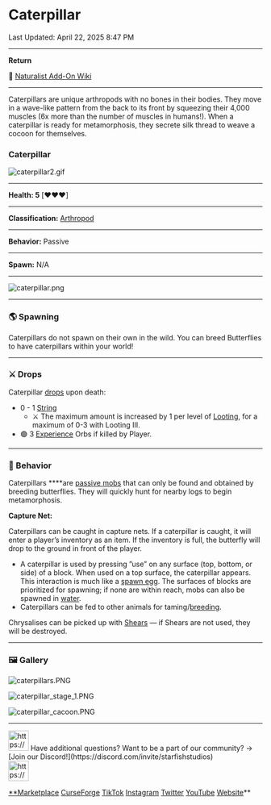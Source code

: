 # Caterpillar

Last Updated: April 22, 2025 8:47 PM

---

**Return**

🐻 [Naturalist Add-On Wiki](https://www.notion.so/1a7a9a61c3f1800c8e32e893d6e7f430?pvs=21)

---

Caterpillars are unique arthropods with no bones in their bodies. They move in a wave-like pattern from the back to its front by squeezing their 4,000 muscles (6x more than the number of muscles in humans!). When a caterpillar is ready for metamorphosis, they secrete silk thread to weave a cocoon for themselves.

<aside>

### **Caterpillar**

![caterpillar2.gif](Caterpillar%201dd816019a9f817fb7edf985b31041d8/caterpillar2.gif)

---

**Health: 5** [♥️♥️♥️]

---

**Classification:** [Arthropod](https://minecraft.fandom.com/wiki/Arthropods)

---

**Behavior:** Passive

---

**Spawn:** N/A

---

![caterpillar.png](Caterpillar%201dd816019a9f817fb7edf985b31041d8/caterpillar.png)

</aside>

---

### 🌎 Spawning

Caterpillars do not spawn on their own in the wild. You can breed Butterflies to have caterpillars within your world!

---

### ⚔️ Drops

Caterpillar [drops](https://minecraft.fandom.com/wiki/Drops) upon death:

- 0 - 1 [String](https://minecraft.wiki/w/String)
    - ⚔️ The maximum amount is increased by 1 per level of [Looting](https://minecraft.fandom.com/wiki/Looting), for a maximum of 0-3 with Looting III.
- 🟢 3 [Experience](https://minecraft.fandom.com/wiki/Experience) Orbs if killed by Player.

---

### 🧠 Behavior

Caterpillars ****are [passive mobs](https://minecraft.fandom.com/wiki/Passive_mob) that can only be found and obtained by breeding butterflies. They will quickly hunt for nearby logs to begin metamorphosis.

**Capture Net:**

Caterpillars can be caught in capture nets. If a caterpillar is caught, it will enter a player’s inventory as an item. If the inventory is full, the butterfly will drop to the ground in front of the player.

- A caterpillar is used by pressing ”use” on any surface (top, bottom, or side) of a block. When used on a top surface, the caterpillar appears. This interaction is much like a [spawn egg](https://minecraft.fandom.com/wiki/Spawn_Egg). The surfaces of blocks are prioritized for spawning; if none are within reach, mobs can also be spawned in [water](https://minecraft.fandom.com/wiki/Water).
- Caterpillars can be fed to other animals for taming/[breeding](https://minecraft.fandom.com/wiki/Breeding).

Chrysalises can be picked up with [Shears](https://minecraft.fandom.com/wiki/Shears) — if Shears are not used, they will be destroyed.

---

### 🖼️ Gallery

![caterpillars.PNG](Caterpillar%201dd816019a9f817fb7edf985b31041d8/caterpillars.png)

![caterpillar_stage_1.PNG](Caterpillar%201dd816019a9f817fb7edf985b31041d8/caterpillar_stage_1.png)

![caterpillar_cacoon.PNG](Caterpillar%201dd816019a9f817fb7edf985b31041d8/caterpillar_cacoon.png)

---

<aside>
<img src="https://www.notion.so/icons/headset_red.svg" alt="https://www.notion.so/icons/headset_red.svg" width="40px" /> Have additional questions? Want to be a part of our community? → [Join our Discord!](https://discord.com/invite/starfishstudios)

</aside>

<aside>
<img src="https://www.notion.so/icons/star_red.svg" alt="https://www.notion.so/icons/star_red.svg" width="40px" />

[**Marketplace](https://www.minecraft.net/en-us/marketplace/creator?name=Starfish%20Studios)      [CurseForge](https://www.curseforge.com/members/starfish_studios/projects)      [TikTok](https://www.tiktok.com/@starfishstudios)      [Instagram](https://www.instagram.com/starfishstudiosinc/)      [Twitter](https://twitter.com/starfishstudios)      [YouTube](https://www.youtube.com/@starfishstudios)      [Website](https://starfish-studios.com/)**

</aside>